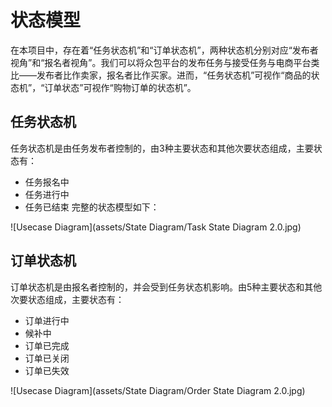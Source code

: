 # 状态模型
在本项目中，存在着“任务状态机”和“订单状态机”，两种状态机分别对应“发布者视角”和“报名者视角”。我们可以将众包平台的发布任务与接受任务与电商平台类比——发布者比作卖家，报名者比作买家。进而，“任务状态机”可视作“商品的状态机”，“订单状态”可视作“购物订单的状态机”。
## 任务状态机
任务状态机是由任务发布者控制的，由3种主要状态和其他次要状态组成，主要状态有：
 - 任务报名中
 - 任务进行中
 - 任务已结束
完整的状态模型如下：

![Usecase Diagram](assets/State Diagram/Task State Diagram 2.0.jpg)
## 订单状态机
订单状态机是由报名者控制的，并会受到任务状态机影响。由5种主要状态和其他次要状态组成，主要状态有：
- 订单进行中
- 候补中
- 订单已完成
- 订单已关闭
- 订单已失效

![Usecase Diagram](assets/State Diagram/Order State Diagram 2.0.jpg)
